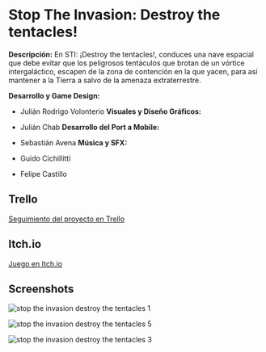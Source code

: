 # Stop The Invasion: Destroy the tentacles!

__Descripción:__ En STI: ¡Destroy the tentacles!, conduces una nave espacial que debe evitar que los peligrosos tentáculos que brotan de un vórtice intergaláctico, escapen de la zona de contención en la que yacen, para así mantener a la Tierra a salvo de la amenaza extraterrestre.

__Desarrollo y Game Design:__

* Julián Rodrigo Volonterio
__Visuales y Diseño Gráficos:__

* Julián Chab
__Desarrollo del Port a Mobile:__

* Sebastián Avena
__Música y SFX:__

* Guido Cichillitti
* Felipe Castillo

## Trello

[Seguimiento del proyecto en Trello](https://trello.com/b/00l19Nm5/sti-destroy-the-tentacles)

## Itch.io

[Juego en Itch.io](https://aniluj.itch.io/stop-the-invasion-destroy-the-tentacles)

## Screenshots

![stop the invasion destroy the tentacles 1](https://user-images.githubusercontent.com/21962457/37191677-ece8dc7e-233f-11e8-815b-ce4fd30dade7.png)

![stop the invasion destroy the tentacles 5](https://user-images.githubusercontent.com/21962457/37191696-08daaf98-2340-11e8-9c1d-f6727bec29e8.png)

![stop the invasion destroy the tentacles 3](https://user-images.githubusercontent.com/21962457/37191711-1e97fa52-2340-11e8-8531-d3f49d2af891.png)
